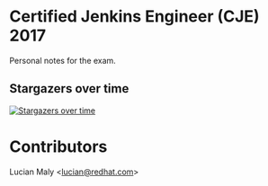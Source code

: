 # Certified Jenkins Engineer (CJE) 2017

Personal notes for the exam.

## Stargazers over time

[![Stargazers over time](https://starchart.cc/luckylittle/jenkins-ci.svg)](https://starchart.cc/luckylittle/jenkins-ci)

# Contributors

Lucian Maly <<lucian@redhat.com>>
